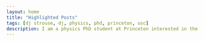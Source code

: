```yaml
---
layout: home
title: "Highlighted Posts"
tags: [dj strouse, dj, physics, phd, princeton, usc]
description: I am a physics PhD student at Princeton interested in the design principles of biological systems.
---
```


